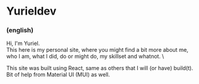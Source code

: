 # Yurieldev
### (english)
Hi, I'm Yuriel. \
This here is my personal site, where you might find a bit more about me, who I am, what I did, do or might do, my skillset and whatnot. \

This site was built using React, same as others that I will (or have) build(t). \
Bit of help from Material UI (MUI) as well.